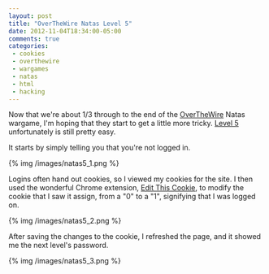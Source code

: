 ```yaml
---
layout: post
title: "OverTheWire Natas Level 5"
date: 2012-11-04T18:34:00-05:00
comments: true
categories:
 - cookies
 - overthewire
 - wargames
 - natas
 - html
 - hacking
---
```


Now that we're about 1/3 through to the end of the [OverTheWire](http://www.overthewire.org) Natas wargame, I'm hoping that they start to get a little more tricky. [Level 5](http://natas5.natas.labs.overthewire.org) unfortunately is still pretty easy.


It starts by simply telling you that you're not logged in.

{% img /images/natas5_1.png %}

Logins often hand out cookies, so I viewed my cookies for the site. I then used the wonderful Chrome extension, [Edit This Cookie](https://chrome.google.com/webstore/detail/edit-this-cookie/fngmhnnpilhplaeedifhccceomclgfbg), to modify the cookie that I saw it assign, from a "0" to a "1", signifying that I was logged on.

{% img /images/natas5_2.png %}

After saving the changes to the cookie, I refreshed the page, and it showed me the next level's password.

{% img /images/natas5_3.png %}